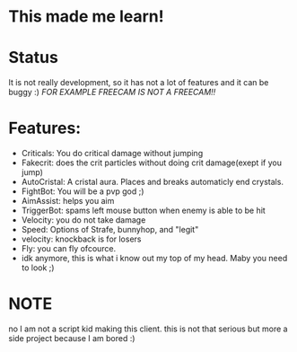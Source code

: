 # This made me learn!
 
# Status
It is not really development, so it has not a lot of features and it can be buggy :) *FOR EXAMPLE FREECAM IS NOT A FREECAM!!*

# Features:
- Criticals: You do critical damage without jumping
- Fakecrit: does the crit particles without doing crit damage(exept if you jump)
- AutoCristal: A cristal aura. Places and breaks automaticly end crystals.
- FightBot: You will be a pvp god ;)
- AimAssist: helps you aim
- TriggerBot: spams left mouse button when enemy is able to be hit
- Velocity: you do not take damage
- Speed: Options of Strafe, bunnyhop, and "legit"
- velocity: knockback is for losers
- Fly: you can fly ofcource.
- idk anymore, this is what i know out my top of my head. Maby you need to look ;)

# NOTE
no I am not a script kid making this client. this is not that serious but more a side project because I am bored :)

